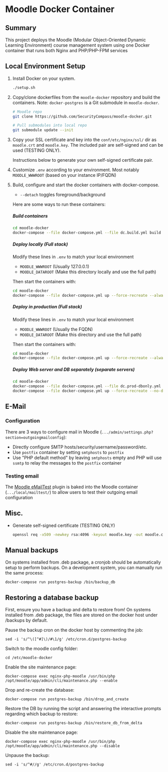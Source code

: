 # Moodle Docker Container

## Summary
This project deploys the Moodle (Modular Object-Oriented Dynamic Learning Environment) course management system using one Docker container that runs both Nginx and PHP/PHP-FPM services

## Local Environment Setup

1. Install Docker on your system.
    ```bash
    ./setup.sh
    ```

2. Copy/clone dockerfiles from the `moodle-docker` repository and build the containers. Note: `docker-postgres` is a Git submodule in `moodle-docker`.
    ```bash
    # Moodle repo
    git clone https://github.com/SecurityCompass/moodle-docker.git

    # Pull submodules into local repo
    git submodule update --init
    ```

3. Copy your SSL certificate and key into the `conf/etc/nginx/ssl/` dir as `moodle.crt` and `moodle.key`. The included pair are self-signed and can be used (TESTING ONLY).

    Instructions below to generate your own self-signed certificate pair.

4. Customize `.env` according to your environment. Most notably `MOODLE_WWWROOT` (based on your instance IP/FQDN)

5. Build, configure and start the docker containers with docker-compose.
    * `--detach` toggles foreground/background

    Here are some ways to run these containers:

    ##### Build containers
    ```bash
    cd moodle-docker
    docker-compose --file docker-compose.yml --file dc.build.yml build --no-cache
    ```

    ##### Deploy locally (Full stack)
    Modify these lines in `.env` to match your local environment
    
    * `MOODLE_WWWROOT` (Usually 127.0.0.1)
    * `MOODLE_DATAROOT` (Make this directory locally and use the full path)
        
    Then start the containers with:
    ```bash
    cd moodle-docker
    docker-compose --file docker-compose.yml up --force-recreate --always-recreate-deps --detach
    ```

    ##### Deploy in production (Full stack)
    Modify these lines in `.env` to match your local environment
    
    * `MOODLE_WWWROOT` (Usually the FQDN)
    * `MOODLE_DATAROOT` (Make this directory and use the full path)

    Then start the containers with:
    ```bash
    cd moodle-docker
    docker-compose --file docker-compose.yml up --force-recreate --always-recreate-deps --detach
    ```

    ##### Deploy Web server and DB separately (separate servers)
    ```bash
    cd moodle-docker
    docker-compose --file docker-compose.yml --file dc.prod-dbonly.yml up --force-recreate --detach postgres
    docker-compose --file docker-compose.yml up --force-recreate --no-deps --detach nginx-php-moodle
    ```


## E-Mail

### Configuration
There are 3 ways to configure mail in Moodle (`.../admin/settings.php?section=outgoingmailconfig`):
* Directly configure SMTP hosts/security/username/password/etc.
* Use `postfix` container by setting `smtphosts` to `postfix`
* Use "PHP default method" by leaving `smtphosts` empty and PHP will use `ssmtp` to relay the messages to the `postfix` container

### Testing email
The [Moodle eMailTest](https://moodle.org/plugins/local_mailtest) plugin is baked into the Moodle container (`.../local/mailtest/`) to allow users to test their outgoing email configuration


## Misc.

* Generate self-signed certificate (TESTING ONLY)

    ```bash
    openssl req -x509 -newkey rsa:4096 -keyout moodle.key -out moodle.crt -days 365 -nodes -subj "/C=CA/ST=ON/L=Toronto/O=SC/OU=Org/CN=www.example.com"
    ```

## Manual backups

On systems installed from .deb package, a cronjob should be automatically setup to perform backups.  On a development system, you can manually run the same process:

```
docker-compose run postgres-backup /bin/backup_db
```

## Restoring a database backup

First, ensure you have a backup and delta to restore from!  On systems installed from .deb package, the files are stored on the docker host under /backups by default.

Pause the backup cron on the docker host by commenting the job:

```
sed -i 's/^\([^#]\)/#\1/g' /etc/cron.d/postgres-backup
```

Switch to the moodle config folder:

```
cd /etc/moodle-docker
```

Enable the site maintenance page:

```
docker-compose exec nginx-php-moodle /usr/bin/php /opt/moodle/app/admin/cli/maintenance.php --enable
```

Drop and re-create the database:

```
docker-compose run postgres-backup /bin/drop_and_create
```

Restore the DB by running the script and answering the interactive prompts regarding which backup to restore:

```
docker-compose run postgres-backup /bin/restore_db_from_delta
```

Disable the site maintenance page:

```
docker-compose exec nginx-php-moodle /usr/bin/php /opt/moodle/app/admin/cli/maintenance.php --disable
```
Unpause the backup:

```
sed -i 's/^#//g' /etc/cron.d/postgres-backup
```
